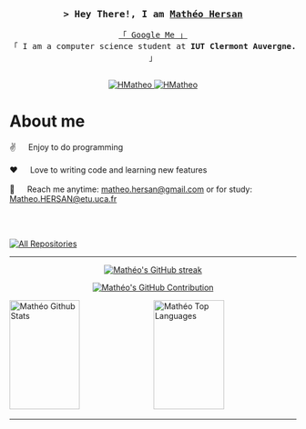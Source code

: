 <h3 align="center">
        <samp>&gt; Hey There!, I am
                <b><a target="_blank" href="#">Mathéo Hersan</a></b>
        </samp>
</h3>


<p align="center"> 
  <samp>
    <a href="https://www.google.com/search?q=Mathéo+Hersan">「 Google Me 」</a>
    <br>
    「 I am a computer science student at <b>IUT Clermont Auvergne.</b> 」
    <br>
    <br>
  </samp>
</p>

<p align="center">
 <a href="https://matheo-hersan.com" target="blank">
  <img src="https://img.shields.io/badge/Website-DC143C?style=for-the-badge&logo=medium&logoColor=white" alt="HMatheo" />
 </a>
 <a href="https://linkedin.com/in/mathéo-hersan" target="_blank">
  <img src="https://img.shields.io/badge/LinkedIn-0077B5?style=for-the-badge&logo=linkedin&logoColor=white" alt="HMatheo"/>
 </a>
<br />

 # About me
 
<p>
  
 ✌️ &emsp; Enjoy to do programming <br/><br/>
 ❤️ &emsp; Love to writing code and learning new features<br/><br/>
 📧 &emsp; Reach me anytime: matheo.hersan@gmail.com or for study: Matheo.HERSAN@etu.uca.fr<br/><br/>
</p>

<br/>

<p align="left">
  <a href="https://github.com/HMatheo?tab=repositories" target="_blank"><img alt="All Repositories" title="All Repositories" src="https://img.shields.io/badge/-All%20Repos-2962FF?style=for-the-badge&logo=koding&logoColor=white"/></a>
</p>

---


<p align="center">
  <a href="https://github.com/HMatheo">
    <img src="https://github-readme-streak-stats.herokuapp.com/?user=HMatheo&theme=dracula&border=7F3FBF&background=0D1117" alt="Mathéo's GitHub streak"/>
  </a>
</p>

<p align="center">
  <a href="https://github.com/HMatheo">
    <img src="https://github-profile-summary-cards.vercel.app/api/cards/profile-details?username=HMatheo&theme=radical" alt="Mathéo's GitHub Contribution"/>
  </a>
</p>

<a> 
    <a href="https://github.com/HMatheo"><img alt="Mathéo Github Stats" src="https://github-readme-stats-orpin-one-42.vercel.app/api?username=HMatheo&show_icons=true&count_private=true&theme=dracula&border_color=7F3FBF&bg_color=0D1117&title_color=F85D7F&icon_color=F8D866" height="192px" width="49.5%"/></a>
  <a href="https://github.com/HMatheo"><img alt="Mathéo Top Languages" src="https://github-readme-stats-orpin-one-42.vercel.app/api/top-langs/?username=HMatheo&langs_count=8&layout=compact&theme=react&border_color=7F3FBF&bg_color=0D1117&title_color=F85D7F&icon_color=F8D866" height="192px" width="49.5%"/></a>
  <br/>
</a>

---
